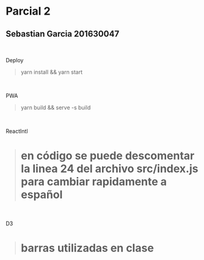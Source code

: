 # Parcial 2 
## Sebastian Garcia 201630047

<br/>

Deploy

> yarn install && yarn start

<br/>

PWA

> yarn build && serve -s build


<br/>

ReactIntl

> # en código se puede descomentar la linea 24 del archivo src/index.js para cambiar rapidamente a español


<br/>

D3

> # barras utilizadas en clase
